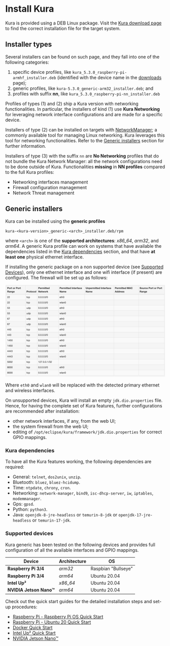 # Install Kura

Kura is provided using a DEB Linux package. Visit the [Kura download page](https://www.eclipse.org/kura/downloads.php) to find the correct installation file for the target system.



## Installer types

Several installers can be found on such page, and they fall into one of the following categories:

1. specific device profiles, like `kura_5.3.0_raspberry-pi-armhf_installer.deb` (identified with the device name in the [downloads](https://www.eclipse.org/kura/downloads.php) page);
2. generic profiles, like `kura-5.3.0_generic-arm32_installer.deb`; and
3. profiles with suffix **nn**, like `kura_5.3.0_raspberry-pi-nn_installer.deb`

Profiles of types (1) and (2) ship a Kura version with networking functionalities. In particular, the installers of kind (1) use **Kura Networking** for leveraging network interface configurations and are made for a specific device.

Installers of type (2) can be installed on targets with [NetworkManager](https://networkmanager.dev); a commonly available tool for managing Linux networking. Kura leverages this tool for networking functionalities. Refer to the [Generic installers](#generic-installers) section for further information.

Installers of type (3) with the suffix `nn` are **No Networking** profiles that do not bundle the Kura Network Manager: all the network configurations need to be done outside of Kura. Functionalities **missing** in **NN profiles** compared to the full Kura profiles:

- Networking interfaces management
- Firewall configuration management
- Network Threat management



## Generic installers

Kura can be installed using the **generic profiles**

```
kura-<kura-version>_generic-<arch>_installer.deb/rpm
```

where `<arch>` is one of the **supported architectures**: *x86_64*, *arm32*, and *arm64*. A generic Kura profile can work on systems that have available the dependencies listed in the [Kura dependencies](#kura-dependencies) section, and that have **at least one** physical ethernet interface.

If installing the generic package on a non supported device (see [Supported Devices](#supported-devices)), only one ethernet interface and one wifi interface (if present) are configured. The firewall will be set up as follows:

![](./images/firewall-generic.png)

Where `eth0` and `wlan0` will be replaced with the detected primary ethernet and wireless interfaces.

On unsupported devices, Kura will install an empty `jdk.dio.properties` file. Hence, for having the complete set of Kura features, further configurations are recommended after installation:

- other network interfaces, if any, from the web UI;
- the system firewall from the web UI;
- editing of `/opt/eclipse/kura/framework/jdk.dio.properties` for correct GPIO mappings.

### Kura dependencies

To have all the Kura features working, the following dependencies are required:

- General: `telnet`, `dos2unix`, `unzip`.
- Bluetooth: `bluez`, `bluez-hcidump`.
- Time: `ntpdate`, `chrony`, `cron`.
- Networking: `network-manager`, `bind9`, `isc-dhcp-server`, `iw`, `iptables`, `modemmanager`.
- Gps: `gpsd`.
- Python: `python3`.
- Java: `openjdk-8-jre-headless` or `temurin-8-jdk` or `openjdk-17-jre-headless` or `temurin-17-jdk`.

### Supported devices

Kura generic has been tested on the following devices and provides full configuration of all the available interfaces and GPIO mappings.

| Device | Architecture | OS |
| - | - | - |
| **Raspberry Pi 3/4** | *arm32* | Raspbian "Bullseye" |
| **Raspberry Pi 3/4** | *arm64* | Ubuntu 20.04 |
| **Intel Up²** | *x86_64* | Ubuntu 20.04 |
| **NVIDIA Jetson Nano&trade;** | *arm64* | Ubuntu 20.04 |

Check out the quick start guides for the detailed installation steps and set-up procedures:

- [Raspberry Pi - Raspberry Pi OS Quick Start](./raspberry-pi-raspberryos-quick-start.md)
- [Raspberry Pi - Ubuntu 20 Quick Start](./raspberry-pi-ubuntu-20-quick-start.md)
- [Docker Quick Start](./docker-quick-start.md)
- [Intel Up² Quick Start](./intel-up-2-quick-start.md)
- [NVIDIA Jetson Nano&trade;](./nvidia-jetson-nano-quick-start.md)